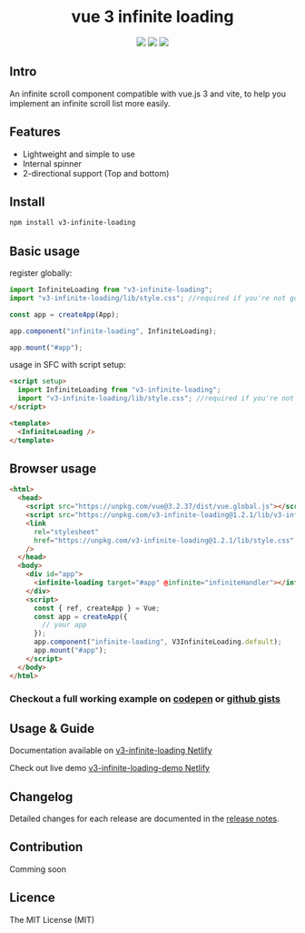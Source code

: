 <h1 align="center"> vue 3 infinite loading </h1>
<p align="center">
  <a href="https://www.npmjs.com/package/v3-infinite-loading"><img src="https://img.shields.io/npm/dm/v3-infinite-loading.svg"></a>
  <a href="https://www.npmjs.com/package/v3-infinite-loading"><img src="https://img.shields.io/npm/v/v3-infinite-loading.svg"></a>
  <a href="https://www.npmjs.com/package/v3-infinite-loading"><img src="https://img.shields.io/npm/l/v3-infinite-loading.svg"></a>
</p>

## Intro

An infinite scroll component compatible with vue.js 3 and vite, to help you implement an infinite scroll list more easily.

## Features

- Lightweight and simple to use
- Internal spinner
- 2-directional support (Top and bottom)

## Install

```Bash
npm install v3-infinite-loading
```

## Basic usage

register globally:

```JavaScript
import InfiniteLoading from "v3-infinite-loading";
import "v3-infinite-loading/lib/style.css"; //required if you're not going to override default slots

const app = createApp(App);

app.component("infinite-loading", InfiniteLoading);

app.mount("#app");
```

usage in SFC with script setup:

```html
<script setup>
  import InfiniteLoading from "v3-infinite-loading";
  import "v3-infinite-loading/lib/style.css"; //required if you're not going to override default slots
</script>

<template>
  <InfiniteLoading />
</template>
```

## Browser usage

```html
<html>
  <head>
    <script src="https://unpkg.com/vue@3.2.37/dist/vue.global.js"></script>
    <script src="https://unpkg.com/v3-infinite-loading@1.2.1/lib/v3-infinite-loading.umd.js"></script>
    <link
      rel="stylesheet"
      href="https://unpkg.com/v3-infinite-loading@1.2.1/lib/style.css"
    />
  </head>
  <body>
    <div id="app">
      <infinite-loading target="#app" @infinite="infiniteHandler"></infinite-loading>
    </div>
    <script>
      const { ref, createApp } = Vue;
      const app = createApp({
        // your app
      });
      app.component("infinite-loading", V3InfiniteLoading.default);
      app.mount("#app");
    </script>
  </body>
</html>
```

### Checkout a full working example on [codepen](https://codepen.io/oumoussa98/pen/GRxNxBr) or [github gists](https://gist.github.com/oumoussa98/7184e74bab47d78a60a8bdf0aea68d96)

## Usage & Guide

Documentation available on [v3-infinite-loading Netlify](https://vue3-infinite-loading.netlify.com/)

Check out live demo [v3-infinite-loading-demo Netlify](https://vue3-infinite-loading-demo.netlify.com/)

## Changelog

Detailed changes for each release are documented in the [release notes](https://github.com/oumoussa98/vue3-infinite-loading/releases).

## Contribution

Comming soon

## Licence

The MIT License (MIT)
